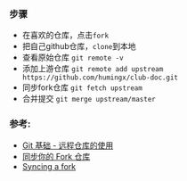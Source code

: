 ### 步骤
- 在喜欢的仓库，点击`fork`
- 把自己github仓库，`clone`到本地
- 查看原始仓库 `git remote -v`
- 添加上游仓库 `git remote add upstream https://github.com/humingx/club-doc.git`
- 同步fork仓库 `git fetch upstream`
- 合并提交 `git merge upstream/master`


### 参考:
- [Git 基础 - 远程仓库的使用](https://git-scm.com/book/zh/v1/Git-%E5%9F%BA%E7%A1%80-%E8%BF%9C%E7%A8%8B%E4%BB%93%E5%BA%93%E7%9A%84%E4%BD%BF%E7%94%A8)
- [同步你的 Fork 仓库](http://wiki.jikexueyuan.com/project/github-basics/fork-synced.html)
- [Syncing a fork](https://help.github.com/articles/syncing-a-fork/#platform-windows)
